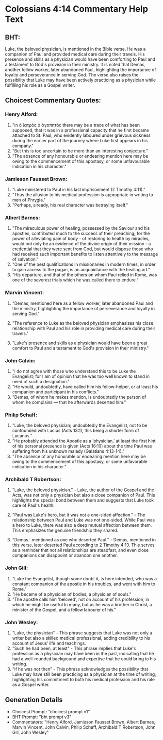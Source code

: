 # Colossians 4:14 Commentary Help Text

## BHT:
Luke, the beloved physician, is mentioned in the Bible verse. He was a companion of Paul and provided medical care during their travels. His presence and skills as a physician would have been comforting to Paul and a testament to God's provision in their ministry. It is noted that Demas, another fellow worker, later abandoned Paul, highlighting the importance of loyalty and perseverance in serving God. The verse also raises the possibility that Luke may have been actively practicing as a physician while fulfilling his role as a Gospel writer.

## Choicest Commentary Quotes:
### Henry Alford:
1. "In ὁ ἰατρὸς ὁ ἀγαπητός there may be a trace of what has been supposed, that it was in a professional capacity that he first became attached to St. Paul, who evidently laboured under grievous sickness during the earlier part of the journey where Luke first appears in his company."
2. "But this is too uncertain to be more than an interesting conjecture."
3. "The absence of any honourable or endearing mention here may be owing to the commencement of this apostasy, or some unfavourable indication in his character."

### Jamieson Fausset Brown:
1. "Luke ministered to Paul in his last imprisonment (2 Timothy 4:11)." 
2. "Thus the allusion to his medical profession is appropriate in writing to men of Phrygia." 
3. "Perhaps, already, his real character was betraying itself."

### Albert Barnes:
1. "The miraculous power of healing, possessed by the Saviour and his apostles, contributed much to the success of their preaching; for the power of alleviating pain of body - of restoring to health by miracles, would not only be an evidence of the divine origin of their mission - a credential that they were sent from God, but would dispose those who had received such important benefits to listen attentively to the message of salvation."
2. "One of the best qualifications in missionaries in modern times, in order to gain access to the pagan, is an acquaintance with the healing art."
3. "His departure, and that of the others on whom Paul relied in Rome, was one of the severest trials which he was called there to endure."

### Marvin Vincent:
1. "Demas, mentioned here as a fellow worker, later abandoned Paul and the ministry, highlighting the importance of perseverance and loyalty in serving God." 

2. "The reference to Luke as the beloved physician emphasizes his close relationship with Paul and his role in providing medical care during their travels." 

3. "Luke's presence and skills as a physician would have been a great comfort to Paul and a testament to God's provision in their ministry."

### John Calvin:
1. "I do not agree with those who understand this to be Luke the Evangelist; for I am of opinion that he was too well known to stand in need of such a designation." 
2. "He would, undoubtedly, have called him his fellow-helper, or at least his companion and participant in his conflicts."
3. "Demas, of whom he makes mention, is undoubtedly the person of whom he complains — that he afterwards deserted him."

### Philip Schaff:
1. "Luke, the beloved physician; undoubtedly the Evangelist, not to be confounded with Lucius (Acts 13:1), this being a shorter form of Lucanus."
2. "He probably attended the Apostle as a ‘physician,’ at least the first hint of his personal presence is given (Acts 16:10) about the time Paul was suffering from his unknown malady (Galatians 4:13-14)."
3. "The absence of any honorable or endearing mention here may be owing to the commencement of this apostasy, or some unfavorable indication in his character."

### Archibald T Robertson:
1. "Luke, the beloved physician." - Luke, the author of the Gospel and the Acts, was not only a physician but also a close companion of Paul. This highlights the special bond between them and suggests that Luke took care of Paul's health.

2. "Paul was Luke's hero, but it was not a one-sided affection." - The relationship between Paul and Luke was not one-sided. While Paul was a hero to Luke, there was also a deep mutual affection between them. This emphasizes the genuine friendship they shared.

3. "Demas...mentioned as one who deserted Paul." - Demas, mentioned in this verse, later deserted Paul according to 2 Timothy 4:10. This serves as a reminder that not all relationships are steadfast, and even close companions can disappoint or abandon one another.

### John Gill:
1. "Luke the Evangelist, though some doubt it, is here intended, who was a constant companion of the apostle in his troubles, and went with him to Rome."
2. "He became of a physician of bodies, a physician of souls."
3. "The apostle calls him 'beloved', not on account of his profession, in which he might be useful to many, but as he was a brother in Christ, a minister of the Gospel, and a fellow labourer of his."

### John Wesley:
1. "Luke, the physician" - This phrase suggests that Luke was not only a writer but also a skilled medical professional, adding credibility to his account of Jesus' life and teachings.
2. "Such he had been, at least" - This phrase implies that Luke's profession as a physician may have been in the past, indicating that he had a well-rounded background and expertise that he could bring to his writing.
3. "If he was not then" - This phrase acknowledges the possibility that Luke may have still been practicing as a physician at the time of writing, highlighting his commitment to both his medical profession and his role as a Gospel writer.


## Generation Details
- Choicest Prompt: "choicest prompt v1"
- BHT Prompt: "bht prompt v3"
- Commentators: "Henry Alford, Jamieson Fausset Brown, Albert Barnes, Marvin Vincent, John Calvin, Philip Schaff, Archibald T Robertson, John Gill, John Wesley"
